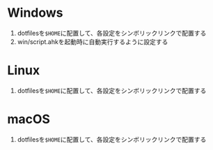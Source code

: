 # Windows
1. dotfilesを`$HOME`に配置して、各設定をシンボリックリンクで配置する
1. win/script.ahkを起動時に自動実行するように設定する

# Linux
1. dotfilesを`$HOME`に配置して、各設定をシンボリックリンクで配置する

# macOS
1. dotfilesを`$HOME`に配置して、各設定をシンボリックリンクで配置する
